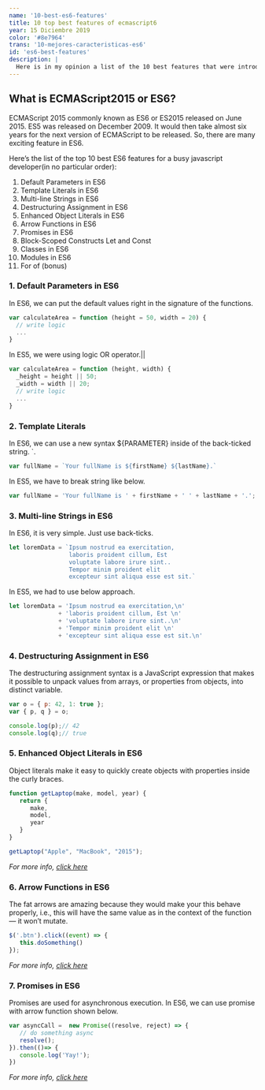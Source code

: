 ```yaml
---
name: '10-best-es6-features'
title: 10 top best features of ecmascript6
year: 15 Diciembre 2019
color: '#8e7964'
trans: '10-mejores-caracteristicas-es6'
id: 'es6-best-features'
description: |
  Here is in my opinion a list of the 10 best features that were introduced in es6 the new javascript standard.
---
```


## What is ECMAScript2015 or ES6?

ECMAScript 2015 commonly known as ES6 or ES2015 released on June 2015. ES5 was released on December 2009. It would then take almost six years for the next version of ECMAScript to be released. So, there are many exciting feature in ES6.

Here’s the list of the top 10 best ES6 features for a busy javascript developer(in no particular order):

1. Default Parameters in ES6
2. Template Literals in ES6
3. Multi-line Strings in ES6
4. Destructuring Assignment in ES6
5. Enhanced Object Literals in ES6
6. Arrow Functions in ES6
7. Promises in ES6
8. Block-Scoped Constructs Let and Const
9. Classes in ES6
10. Modules in ES6
11. For of (bonus)


### 1. Default Parameters in ES6

In ES6, we can put the default values right in the signature of the functions.

```javascript
var calculateArea = function (height = 50, width = 20) {
  // write logic
  ...
}
```

In ES5, we were using logic OR operator.<inline-code>||</inline-code>

```javascript
var calculateArea = function (height, width) {
  _height = height || 50;
  _width = width || 20;
  // write logic
  ...
}
```

### 2. Template Literals

 In ES6, we can use a new syntax <inline-code>${PARAMETER}</inline-code> inside of the back-ticked string. <inline-code>`</inline-code>.

```javascript
var fullName = `Your fullName is ${firstName} ${lastName}.`
```

In ES5, we have to break string like below.

```javascript
var fullName = 'Your fullName is ' + firstName + ' ' + lastName + '.';
```

### 3. Multi-line Strings in ES6

In ES6, it is very simple. Just use back-ticks.

```javascript
let loremData = `Ipsum nostrud ea exercitation,
                 laboris proident cillum, Est 
                 voluptate labore irure sint..
                 Tempor minim proident elit 
                 excepteur sint aliqua esse est sit.`
```

In ES5, we had to use below approach.

```javascript
let loremData = 'Ipsum nostrud ea exercitation,\n'
              + 'laboris proident cillum, Est \n'
              + 'voluptate labore irure sint..\n'
              + 'Tempor minim proident elit \n'
              + 'excepteur sint aliqua esse est sit.\n'
```

### 4. Destructuring Assignment in ES6

The destructuring assignment syntax is a JavaScript expression that makes it possible to unpack values from arrays, or properties from objects, into distinct variable.

```javascript
var o = { p: 42, 1: true };
var { p, q } = o;

console.log(p);// 42
console.log(q);// true
```

### 5. Enhanced Object Literals in ES6

Object literals make it easy to quickly create objects with properties inside the curly braces.

```javascript
function getLaptop(make, model, year) {
   return {
      make,
      model,
      year
   }
}

getLaptop("Apple", "MacBook", "2015");
```
*For more info, [click here](https://dev.to/sarah_chima/enhanced-object-literals-in-es6-a9d)*

### 6. Arrow Functions in ES6

The fat arrows are amazing because they would make your this behave properly, i.e., this will have the same value as in the context of the function— it won’t mutate.

```javascript
$('.btn').click((event) => {   
   this.doSomething() 
});
```

*For more info, [click here](https://developer.mozilla.org/en/docs/Web/JavaScript/Reference/Functions/Arrow_functions)*

### 7. Promises in ES6

Promises are used for asynchronous execution. In ES6, we can use promise with arrow function shown below.

```javascript
var asyncCall =  new Promise((resolve, reject) => {
   // do something async 
   resolve();
}).then(()=> {   
   console.log('Yay!');
})
```

*For more info, [click here](https://developer.mozilla.org/en-US/docs/Web/JavaScript/Reference/Global_Objects/Promise)*